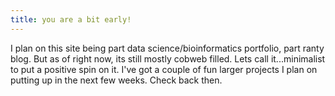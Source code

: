 ```yaml
---
title: you are a bit early!
---
```


I plan on this site being part data science/bioinformatics portfolio, part ranty blog. But as of right now, its still mostly cobweb filled. Lets call it...minimalist to put a positive spin on it. I've got a couple of fun larger projects I plan on putting up in the next few weeks. Check back then.
